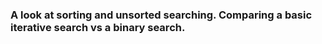 ### A look at sorting and unsorted searching. Comparing a basic iterative search vs a binary search.